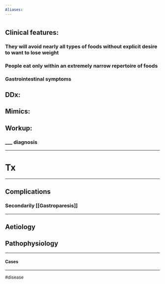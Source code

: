 ```yaml
---
Aliases:
---
```

# 
## Clinical features:
### They will avoid nearly all types of foods without explicit desire to want to lose weight
### People eat only within an extremely narrow repertoire of foods 
### Gastrointestinal symptoms
## DDx:
###
## Mimics:
###
## Workup:
### ___ diagnosis
---
# Tx

---
## Complications
### Secondarily [[Gastroparesis]]

---
## Aetiology
## Pathophysiology

---
#### Cases


---
#disease 